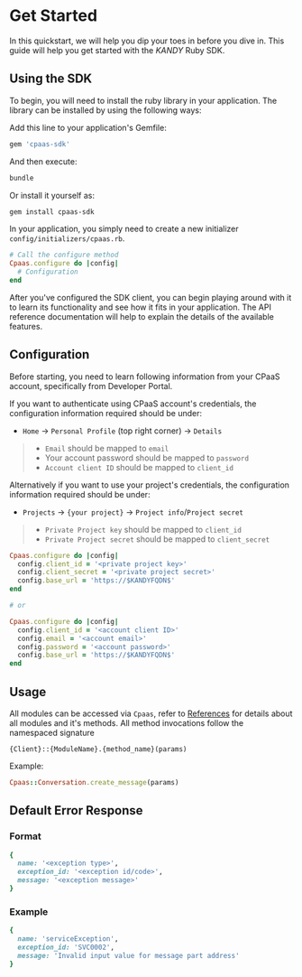 # Get Started

In this quickstart, we will help you dip your toes in before you dive in. This guide will help you get started with the $KANDY$ Ruby SDK.

## Using the SDK

To begin, you will need to install the ruby library in your application. The library can be installed by using the following ways:

Add this line to your application's Gemfile:

```ruby
gem 'cpaas-sdk'
```

And then execute:

```bash
bundle
```

Or install it yourself as:
```bash
gem install cpaas-sdk
```

In your application, you simply need to create a new initializer `config/initializers/cpaas.rb`.

```ruby
# Call the configure method
Cpaas.configure do |config|
  # Configuration
end
```

After you've configured the SDK client, you can begin playing around with it to learn its functionality and see how it fits in your application. The API reference documentation will help to explain the details of the available features.

## Configuration

Before starting, you need to learn following information from your CPaaS account, specifically from Developer Portal.

If you want to authenticate using CPaaS account's credentials, the configuration information required should be under:

+ `Home` -> `Personal Profile` (top right corner) -> `Details`
> + `Email` should be mapped to `email`
> + Your account password should be mapped to `password`
> + `Account client ID` should be mapped to `client_id`

Alternatively if you want to use your project's credentials, the configuration information required should be under:

+ `Projects` -> `{your project}` -> `Project info`/`Project secret`
> + `Private Project key` should be mapped to `client_id`
> + `Private Project secret` should be mapped to `client_secret`

```ruby
Cpaas.configure do |config|
  config.client_id = '<private project key>'
  config.client_secret = '<private project secret>'
  config.base_url = 'https://$KANDYFQDN$'
end

# or

Cpaas.configure do |config|
  config.client_id = '<account client ID>'
  config.email = '<account email>'
  config.password = '<account password>'
  config.base_url = 'https://$KANDYFQDN$'
end
```

## Usage

All modules can be accessed via `Cpaas`, refer to [References](/developer/references/ruby) for details about all modules and it's methods. All method invocations follow the namespaced signature

`{Client}::{ModuleName}.{method_name}(params)`

Example:

```ruby
Cpaas::Conversation.create_message(params)
```

## Default Error Response

### Format

```ruby
{
  name: '<exception type>',
  exception_id: '<exception id/code>',
  message: '<exception message>'
}
```

### Example

```ruby
{
  name: 'serviceException',
  exception_id: 'SVC0002',
  message: 'Invalid input value for message part address'
}
```
